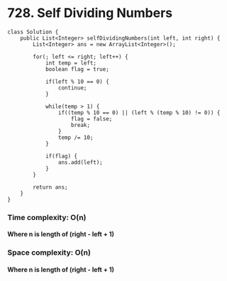 # 728. Self Dividing Numbers
```
class Solution {
    public List<Integer> selfDividingNumbers(int left, int right) {
        List<Integer> ans = new ArrayList<Integer>();
        
        for(; left <= right; left++) {
        	int temp = left;
        	boolean flag = true;
        	
        	if(left % 10 == 0) {
        		continue;
        	}
        	
        	while(temp > 1) {
        		if((temp % 10 == 0) || (left % (temp % 10) != 0)) {
        			flag = false;
        			break;
        		}
        		temp /= 10;
        	}
        	
        	if(flag) {
        		ans.add(left);
        	}
        }
        
		return ans;
    }
}
```
### Time complexity: O(n)
#### Where n is length of (right - left + 1)
### Space complexity: O(n)
#### Where n is length of (right - left + 1)